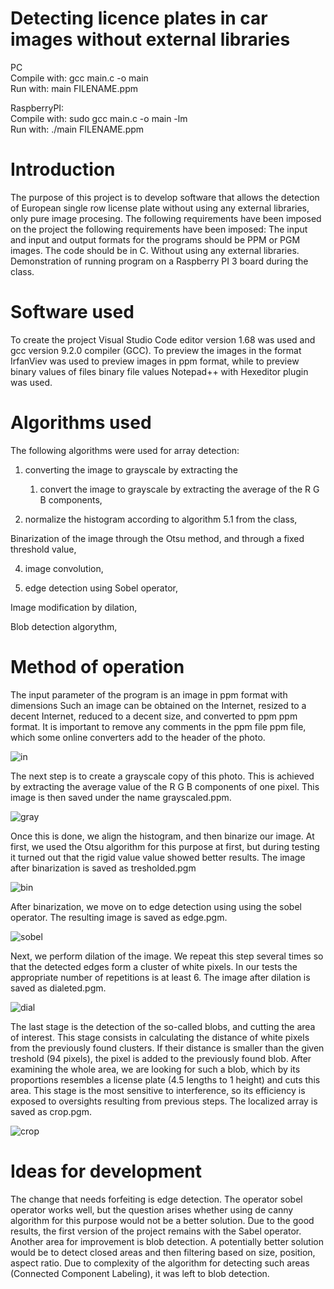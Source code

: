 # Detecting licence plates in car images without external libraries
PC  
Compile with: gcc main.c -o main  
Run with: main FILENAME.ppm    

RaspberryPI:  
Compile with:  sudo gcc main.c -o main -lm  
Run with: ./main FILENAME.ppm  
  
# Introduction

The purpose of this project is to develop software that allows the detection of
European single row license plate without using any external libraries, only pure image procesing.
The following requirements have been imposed on the project
the following requirements have been imposed: The input and
input and output formats for the programs should be PPM or PGM images.
The code should be in C. Without using any external libraries. Demonstration of running
program on a Raspberry PI 3 board during the class.

# Software used

To create the project Visual Studio Code editor version 1.68 was used
and gcc version 9.2.0 compiler (GCC). To preview the images in the format
IrfanViev was used to preview images in ppm format, while to preview binary values of files
binary file values Notepad++ with Hexeditor plugin was used.

# Algorithms used

The following algorithms were used for array detection:

1. converting the image to grayscale by extracting the
    1. convert the image to grayscale by extracting the average of the R G B components,

2. normalize the histogram according to algorithm 5.1 from the class,

Binarization of the image through the Otsu method, and through a fixed
    threshold value,

4. image convolution,

5. edge detection using Sobel operator,

Image modification by dilation,

Blob detection algorythm,

# Method of operation

The input parameter of the program is an image in ppm format with dimensions
Such an image can be obtained on the Internet, resized to a decent
Internet, reduced to a decent size, and converted to ppm
ppm format. It is important to remove any comments in the ppm file
ppm file, which some online converters add to the header of the photo.

![in](https://user-images.githubusercontent.com/69490354/173242459-ddd5eeda-d723-40f4-9bc4-f9defa74b182.jpg)

The next step is to create a grayscale copy of this photo.
This is achieved by extracting the average value of the R G B
components of one pixel. This image is then saved
under the name grayscaled.ppm.

![gray](https://user-images.githubusercontent.com/69490354/173242479-275c5eeb-373e-4749-bec1-9eed90117be6.jpg)


Once this is done, we align the histogram, and
then binarize our image. At first, we used the
Otsu algorithm for this purpose at first, but during testing it turned out that the rigid value
value showed better results. The image after binarization is saved as
tresholded.pgm

![bin](https://user-images.githubusercontent.com/69490354/173242488-cdf81ed2-e1bb-45fa-81df-dae797e899ce.jpg)


After binarization, we move on to edge detection using
using the sobel operator. The resulting image is saved as edge.pgm.

![sobel](https://user-images.githubusercontent.com/69490354/173242495-bb793f04-8a3d-4f2c-8e64-a363c20cdb21.jpg)

Next, we perform dilation of the image. We repeat this step several times
so that the detected edges form a cluster of white pixels. In our
tests the appropriate number of repetitions is at least 6. The image after
dilation is saved as dialeted.pgm.

![dial](https://user-images.githubusercontent.com/69490354/173242505-7d248e5a-738c-4d44-8907-f34ad00d08e9.jpg)

The last stage is the detection of the so-called blobs, and cutting
the area of interest. This stage consists in calculating the distance
of white pixels from the previously found clusters. If their
distance is smaller than the given treshold (94 pixels), the pixel
is added to the previously found blob. After examining
the whole area, we are looking for such a blob, which by its proportions
resembles a license plate (4.5 lengths to 1 height) and cuts
this area. This stage is the most sensitive to interference, so its
efficiency is exposed to oversights resulting from previous
steps. The localized array is saved as crop.pgm.

![crop](https://user-images.githubusercontent.com/69490354/173242518-ec9b1207-42cd-4aa5-a761-292399dc84a3.jpg)

# Ideas for development

The change that needs forfeiting is edge detection. The operator
sobel operator works well, but the question arises whether using de
canny algorithm for this purpose would not be a better solution. Due to the good
results, the first version of the project remains with the Sabel operator.
Another area for improvement is blob detection. A potentially better
solution would be to detect closed areas and then
filtering based on size, position, aspect ratio. Due to
complexity of the algorithm for detecting such areas (Connected Component
Labeling), it was left to blob detection.





